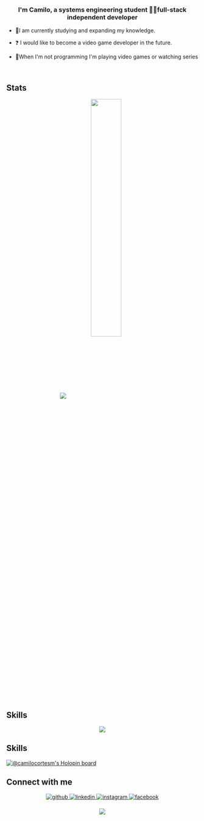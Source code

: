 ### <div align="center">I'm Camilo, a systems engineering student 👨‍💻full-stack independent developer</div>  
  

- 🔨I am currently studying and expanding my knowledge.  
  

- ❓ I would like to become a video game developer in the future.  
  

- 💙When I'm not programming I'm playing video games or watching series   
  

<br/>  
  


## Stats
  
<div align="center"><img src="https://github-readme-stats.vercel.app/api?username=CamiloCortesM&show_icons=true&count_private=true&hide_border=true&theme=tokyonight" align="center" style="width: 40%,float:left" />

<img src="https://github-readme-stats.vercel.app/api/top-langs/?username=CamiloCortesM&hide_border=true&layout=compact&theme=tokyonight" align="center" style="width: 40%" />  
 </div>  

<br/> 

## Skills 

<div align="center">
<p align="center">
  <a href="https://skillicons.dev">
    <img src="https://skillicons.dev/icons?i=git,css,html,js,ts,bootstrap,mongodb,redux,firebase,github,nextjs,nodejs,py,react,tailwind,mysql,vite,materialui,java,php,jquery,python" />
  </a>
</p>
</div>

## Skills 
[![@camilocortesm's Holopin board](https://holopin.me/camilocortesm)](https://holopin.io/@camilocortesm)
  

## Connect with me  
<div align="center">
<a href="https://github.com/CamiloCortesM" target="_blank">
<img src=https://img.shields.io/badge/github-%2324292e.svg?&style=for-the-badge&logo=github&logoColor=white alt=github style="margin-bottom: 5px;" />
</a>
<a href="https://www.linkedin.com/in/camilo-cortes-316a1023a/" target="_blank">
<img src=https://img.shields.io/badge/linkedin-%231E77B5.svg?&style=for-the-badge&logo=linkedin&logoColor=white alt=linkedin style="margin-bottom: 5px;" />
</a>
<a href="https://instagram.com/CamiloCortesM17" target="_blank">
<img src=https://img.shields.io/badge/instagram-%23000000.svg?&style=for-the-badge&logo=instagram&logoColor=white alt=instagram style="margin-bottom: 5px;" />
</a>
<a href="https://www.facebook.com/kamilo.cortes.359" target="_blank">
<img src=https://img.shields.io/badge/facebook-%232E87FB.svg?&style=for-the-badge&logo=facebook&logoColor=white alt=facebook style="margin-bottom: 5px;" />
</a>  
</div>  
  

<br/>  

<div align="center">
<img src="https://komarev.com/ghpvc/?username=CamiloCortesM&&style=flat-square" align="center" />
</div>  

<br />

